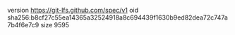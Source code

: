 version https://git-lfs.github.com/spec/v1
oid sha256:b8cf27c55ea14365a32524918a8c694439f1630b9ed82dea72c747a7b4f6e7c9
size 9595
